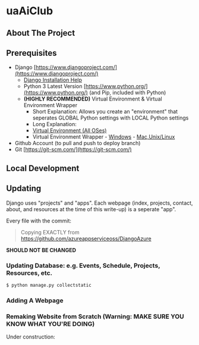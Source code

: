 # uaAiClub

## About The Project

## Prerequisites 
* Django [https://www.djangoproject.com/](https://www.djangoproject.com/)
  * [Django Installation Help](https://docs.djangoproject.com/en/1.11/intro/install/)
  * Python 3 Latest Version [https://www.python.org/](https://www.python.org/) (and Pip, included with Python) 
  * **(HIGHLY RECOMMENDED)** Virtual Environment & Virtual Environment Wrapper
    * Short Explanation: Allows you create an "environment" that seperates GLOBAL Python settings with LOCAL Python settings
    * Long Explanation: 
    * [Virtual Environment (All OSes)](https://virtualenv.pypa.io/en/stable/)
    * Virtual Environment Wrapper - [Windows](https://pypi.python.org/pypi/virtualenvwrapper-win) - [Mac,Unix/Linux](https://virtualenvwrapper.readthedocs.io/en/latest/)
* Github Account (to pull and push to deploy branch) 
* Git [https://git-scm.com/](https://git-scm.com/)

## Local Development


## Updating

Django uses "projects" and "apps".  Each webpage (index, projects, contact, about, and resources at the time of this write-up) is a seperate "app". 

Every file with the commit: 

>Copying EXACTLY from https://github.com/azureappserviceoss/DjangoAzure 

**SHOULD NOT BE CHANGED**
### Updating Database: e.g. Events, Schedule, Projects, Resources, etc. 


```python
$ python manage.py collectstatic
```

### Adding A Webpage 

### Remaking Website from Scratch (Warning: MAKE SURE YOU KNOW WHAT YOU'RE DOING)
Under construction:
